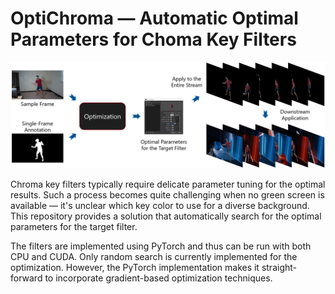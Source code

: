 # OptiChroma &mdash; Automatic Optimal Parameters for Choma Key Filters


<p align="center">
    <img alt="teaser" src="doc/img/teaser.png">
</p>

Chroma key filters typically require delicate parameter tuning for the optimal results. Such a process becomes quite challenging when no green screen is available &mdash; it's unclear which key color to use for a diverse background. This repository provides a solution that automatically search for the optimal parameters for the target filter.

The filters are implemented using PyTorch and thus can be run with both CPU and CUDA. Only random search is currently implemented for the optimization. However, the PyTorch implementation makes it straight-forward to incorporate gradient-based optimization techniques.



